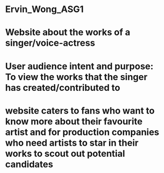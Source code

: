 # Ervin_Wong_ASG1
# Website about the works of a singer/voice-actress
# User audience intent and purpose: To view the works that the singer has created/contributed to 
# website caters to fans who want to know more about their favourite artist and for production companies who need artists to star in their works to scout out potential candidates  
